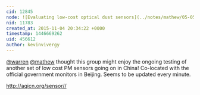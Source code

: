 ```yaml
---
cid: 12845
node: ![Evaluating low-cost optical dust sensors](../notes/mathew/05-05-2015/evaluating-low-cost-optical-dust-sensors)
nid: 11783
created_at: 2015-11-04 20:34:22 +0000
timestamp: 1446669262
uid: 456612
author: kevinvivergy
---
```


[@warren](/profile/warren) [@mathew](/profile/mathew) thought this group might enjoy the ongoing testing of another set of low cost PM sensors going on in China! Co-located with the official government monitors in Beijing. Seems to be updated every minute.

http://aqicn.org/sensor//